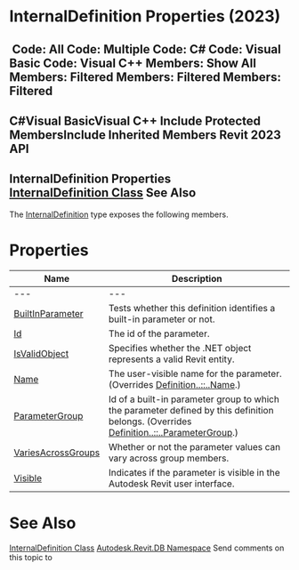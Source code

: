 # InternalDefinition Properties (2023)

﻿
 Code: All Code: Multiple Code: C# Code: Visual Basic Code: Visual C++  Members: Show All Members: Filtered Members: Filtered Members: Filtered   
---  
C#Visual BasicVisual C++
Include Protected MembersInclude Inherited Members
Revit 2023 API  
---  
InternalDefinition Properties  
[InternalDefinition Class](97f42435-3067-622e-7a34-919f42f6ab97.md "InternalDefinition Class") See Also  
---  
The [InternalDefinition](97f42435-3067-622e-7a34-919f42f6ab97.md "InternalDefinition Class") type exposes the following members.
# Properties
| Name | Description |
| --- | --- |
| --- | --- | --- |
| [BuiltInParameter](31c4b24f-c65a-8541-3fa8-c513563321cf.md "BuiltInParameter Property") | Tests whether this definition identifies a built-in parameter or not. |
| [Id](6b71158a-443a-7220-8934-5e86271984ee.md "Id Property") | The id of the parameter. |
| [IsValidObject](42e7b9ae-9f6b-95fb-b890-9cdc762c445c.md "IsValidObject Property") | Specifies whether the .NET object represents a valid Revit entity. |
| [Name](243ae611-586c-786b-501e-a718073d32b7.md "Name Property") | The user-visible name for the parameter. (Overrides [Definition..::..Name](a8f22807-7fef-f24e-e1fa-7dbef20c3628.md "Name Property").) |
| [ParameterGroup](bc927bca-8fbe-9f2d-8acb-785f65c57969.md "ParameterGroup Property") | Id of a built-in parameter group to which the parameter defined by this definition belongs. (Overrides [Definition..::..ParameterGroup](0f094302-78d1-3d7b-e726-675aad7d1aea.md "ParameterGroup Property").) |
| [VariesAcrossGroups](089c01dd-030f-2621-cf30-0e60cb7c5868.md "VariesAcrossGroups Property") | Whether or not the parameter values can vary across group members. |
| [Visible](c85900f4-8479-4760-c7b9-e316da571833.md "Visible Property") | Indicates if the parameter is visible in the Autodesk Revit user interface. |

# See Also
[InternalDefinition Class](97f42435-3067-622e-7a34-919f42f6ab97.md "InternalDefinition Class")
[Autodesk.Revit.DB Namespace](87546ba7-461b-c646-cbb1-2cb8f5bff8b2.md "Autodesk.Revit.DB Namespace")
Send comments on this topic to 